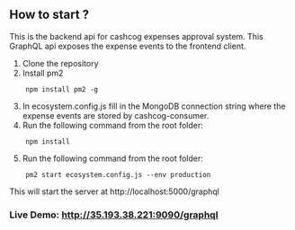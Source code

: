 ## How to start ?

This is the backend api for cashcog expenses approval system. This GraphQL api exposes the expense events to the frontend client.

1. Clone the repository
2. Install pm2
```
    npm install pm2 -g
```

3. In ecosystem.config.js fill in the MongoDB connection string where the expense events are stored by cashcog-consumer.
4. Run the following command from the root folder:
```
    npm install
```
5. Run the following command from the root folder:
```
    pm2 start ecosystem.config.js --env production
```
This will start the server at http://localhost:5000/graphql

### Live Demo: http://35.193.38.221:9090/graphql
